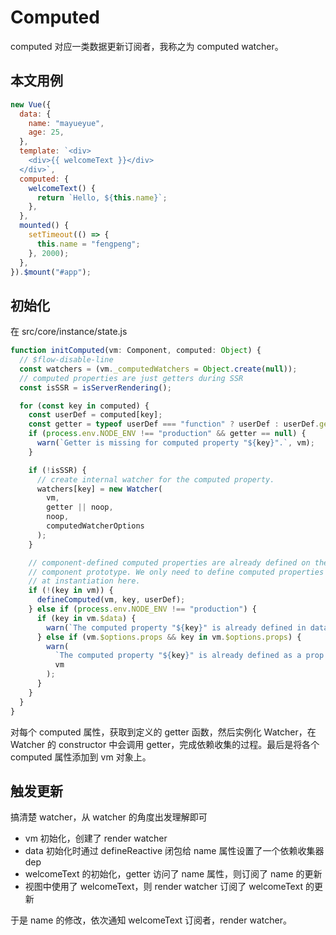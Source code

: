 # Computed

computed 对应一类数据更新订阅者，我称之为 computed watcher。

## 本文用例

```js
new Vue({
  data: {
    name: "mayueyue",
    age: 25,
  },
  template: `<div>
    <div>{{ welcomeText }}</div>
  </div>`,
  computed: {
    welcomeText() {
      return `Hello, ${this.name}`;
    },
  },
  mounted() {
    setTimeout(() => {
      this.name = "fengpeng";
    }, 2000);
  },
}).$mount("#app");
```

## 初始化

在 src/core/instance/state.js

```js
function initComputed(vm: Component, computed: Object) {
  // $flow-disable-line
  const watchers = (vm._computedWatchers = Object.create(null));
  // computed properties are just getters during SSR
  const isSSR = isServerRendering();

  for (const key in computed) {
    const userDef = computed[key];
    const getter = typeof userDef === "function" ? userDef : userDef.get;
    if (process.env.NODE_ENV !== "production" && getter == null) {
      warn(`Getter is missing for computed property "${key}".`, vm);
    }

    if (!isSSR) {
      // create internal watcher for the computed property.
      watchers[key] = new Watcher(
        vm,
        getter || noop,
        noop,
        computedWatcherOptions
      );
    }

    // component-defined computed properties are already defined on the
    // component prototype. We only need to define computed properties defined
    // at instantiation here.
    if (!(key in vm)) {
      defineComputed(vm, key, userDef);
    } else if (process.env.NODE_ENV !== "production") {
      if (key in vm.$data) {
        warn(`The computed property "${key}" is already defined in data.`, vm);
      } else if (vm.$options.props && key in vm.$options.props) {
        warn(
          `The computed property "${key}" is already defined as a prop.`,
          vm
        );
      }
    }
  }
}
```

对每个 computed 属性，获取到定义的 getter 函数，然后实例化 Watcher，在 Watcher 的 constructor 中会调用 getter，完成依赖收集的过程。最后是将各个 computed 属性添加到 vm 对象上。

## 触发更新

搞清楚 watcher，从 watcher 的角度出发理解即可

- vm 初始化，创建了 render watcher
- data 初始化时通过 defineReactive 闭包给 name 属性设置了一个依赖收集器 dep
- welcomeText 的初始化，getter 访问了 name 属性，则订阅了 name 的更新
- 视图中使用了 welcomeText，则 render watcher 订阅了 welcomeText 的更新

于是 name 的修改，依次通知 welcomeText 订阅者，render watcher。
